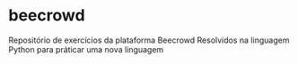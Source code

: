 # beecrowd
Repositório de exercícios da plataforma Beecrowd
Resolvidos na linguagem Python para práticar uma nova linguagem

